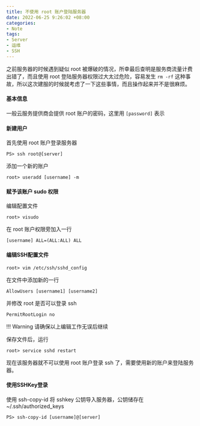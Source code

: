 ```yaml
---
title: 不使用 root 账户登陆服务器
date: 2022-06-25 9:26:02 +08:00
categories:
- Note
tags: 
- Server
- 运维
- SSH
---
```


之前服务器的时候遇到疑似 root 被爆破的情况，所幸最后查明是服务商流量计费出错了，而且使用 root 登陆服务器权限过大太过危险，容易发生 `rm -rf` 这种事故，所以这次建服的时候就考虑了一下这些事情，而且操作起来并不是很麻烦。

#### 基本信息

一般云服务提供商会提供 root 账户的密码，这里用 `[password]` 表示
<!-- more -->
#### 新建用户

首先使用 root 账户登录服务器

```shell
PS> ssh root@[server]
```

添加一个新的账户

```shell
root> useradd [username] -m
```

#### 赋予该账户 sudo 权限

编辑配置文件

```shell
root> visudo
```

在 root 账户权限旁加入一行

```shell
[username] ALL=(ALL:ALL) ALL
```

#### 编辑SSH配置文件

```shell
root> vim /etc/ssh/sshd_config
```

在文件中添加新的一行

```shell
AllowUsers [username1] [username2]
```

并修改 root 是否可以登录 ssh

```shell
PermitRootLogin no
```

!!! Warning 请确保以上编辑工作无误后继续

保存文件后，运行

```shell
root> service sshd restart
```

现在该服务器就不可以使用 root 账户登录 ssh 了，需要使用新的账户来登陆服务器。

#### 使用SSHKey登录

使用 ssh-copy-id 将 sshkey 公钥导入服务器，公钥储存在 ~/.ssh/authorized_keys

```shell
PS> ssh-copy-id [username]@[server]
```
